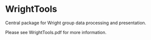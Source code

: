 # WrightTools

Central package for Wright group data processing and presentation.

Please see WrightTools.pdf for more information.
